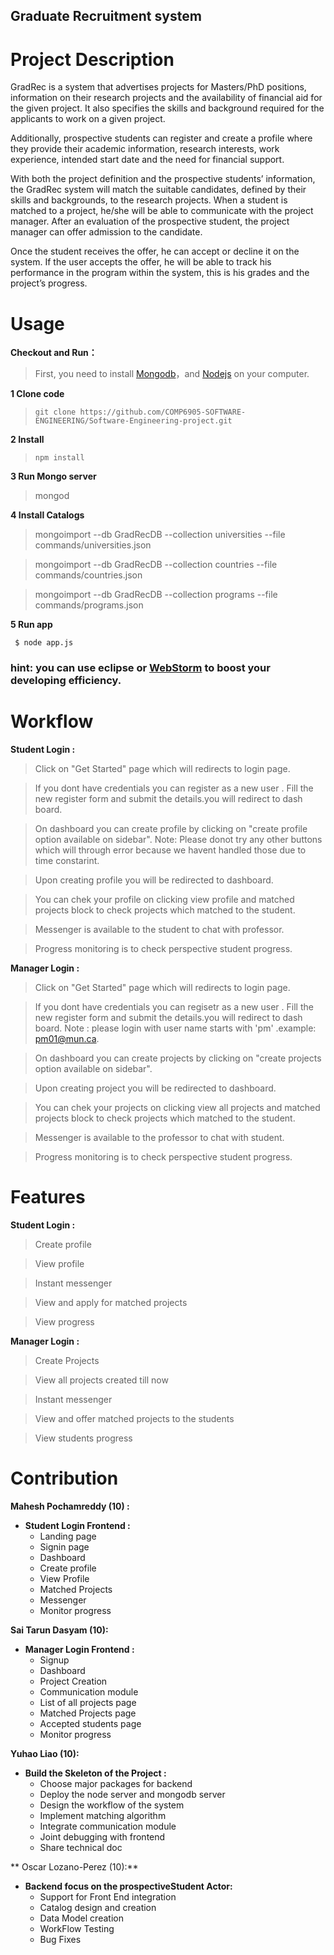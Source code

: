 Graduate Recruitment system
---

# Project Description
GradRec is a system that advertises projects for Masters/PhD positions, information on their research projects and the availability of financial aid for the given project. It also specifies the skills and background required for the applicants to work on a given project.

Additionally, prospective students can register and create a profile where they provide their academic information, research interests, work experience, intended start date and the need for financial support.

With both the project definition and the prospective students’ information, the GradRec system will match the suitable candidates, defined by their skills and backgrounds, to the research projects. When a student is matched to a project, he/she will be able to communicate with the project manager. After an evaluation of the prospective student, the project manager can offer admission to the candidate. 

Once the student receives the offer, he can accept or decline it on the system. If the user accepts the offer, he will be able to track his performance in the program within the system, this is his grades and the project’s progress.

#  Usage

 **Checkout and Run：**

   > First, you need to install [Mongodb](http://www.mongodb.org/)，and [Nodejs](http://nodejs.org/ "Nodejs") on your computer.

 **1 Clone code**

  >  `git clone https://github.com/COMP6905-SOFTWARE-ENGINEERING/Software-Engineering-project.git`


 **2 Install**

 >  `npm install`



**3 Run Mongo server**

 >   mongod

 **4 Install Catalogs**

>   mongoimport --db GradRecDB --collection universities --file commands/universities.json

>   mongoimport --db GradRecDB --collection countries --file commands/countries.json

>   mongoimport --db GradRecDB --collection programs --file commands/programs.json

 **5 Run app**

```
 $ node app.js
 ```


### hint: you can use eclipse or [WebStorm](https://www.jetbrains.com/webstorm/) to boost your developing efficiency.



#  Workflow 

 **Student Login :**

  >  Click on "Get Started" page which will redirects to login page. 
  
  >  If you dont have credentials you can register as a new user . Fill the new register form and submit the details.you will redirect      to dash board.
  
  >  On dashboard you can create profile by clicking on "create profile option available on sidebar". Note: Please donot try any other      buttons which will through error because we havent handled those due to time constarint.
  
  >  Upon creating profile you will be redirected to dashboard. 
  
  >  You can chek your profile on clicking view profile and matched projects block to check projects which matched to the student.
   
  >  Messenger is available to the student to chat with professor.
  
  >  Progress monitoring is to check perspective student progress.

 **Manager Login :**
 
  >  Click on "Get Started" page which will redirects to login page. 
  
  >  If you dont have credentials you can regisetr as a new user . Fill the new register form and submit the details.you will redirect      to dash board. Note : please login with user name starts with 'pm' .example: pm01@mun.ca.
  
  >  On dashboard you can create projects by clicking on "create projects option available on sidebar". 
  
  >  Upon creating project you will be redirected to dashboard. 
  
  >  You can chek your projects on clicking view all projects and matched projects block to check projects which matched to the        student.
   
  >  Messenger is available to the professor to chat with student.
  
  >  Progress monitoring is to check perspective student progress.
  
 #  Features 
  
  **Student Login :**
    
   >  Create profile 
   
   >  View profile
   
   >  Instant messenger
   
   >  View and apply for matched projects
   
   >   View progress
   
   **Manager Login :**
      
   >  Create Projects 
   
   >  View all projects created till now
   
   >  Instant messenger
   
   >  View and offer matched projects to the students
   
   >   View students progress
   
#  Contribution 

 **Mahesh Pochamreddy (10) :**
 
   * **Student Login Frontend :**
     * Landing page
     * Signin page
     * Dashboard
     * Create profile
     * View Profile
     * Matched Projects
     * Messenger
     * Monitor progress
     
 **Sai Tarun Dasyam (10):**
 
   * **Manager Login Frontend :**
     * Signup 
     * Dashboard 
     * Project Creation 
     * Communication module 
     * List of all projects page
     * Matched Projects page
     * Accepted students page
     * Monitor progress

 **Yuhao Liao (10):**
 
   * **Build the Skeleton of the Project :**
     * Choose major packages for backend 
     * Deploy the node server and mongodb server
     * Design the workflow of the system
     * Implement matching algorithm
     * Integrate communication module
     * Joint debugging with frontend
     * Share technical doc

** Oscar Lozano-Perez (10):**
   * **Backend focus on the prospectiveStudent Actor:**
     * Support for Front End integration
     * Catalog design and creation
     * Data Model creation
     * WorkFlow Testing
     * Bug Fixes

